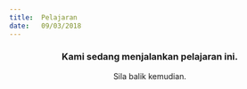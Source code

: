 ```yaml
---
title:  Pelajaran
date:   09/03/2018
---
```


### <center>Kami sedang menjalankan pelajaran ini.</center>
<center>Sila balik kemudian.</center>